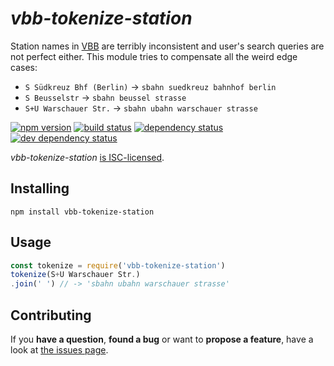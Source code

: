# *vbb-tokenize-station*

Station names in [VBB](http://www.vbb.de) are terribly inconsistent and user's search queries are not perfect either. This module tries to compensate all the weird edge cases:

- `S Südkreuz Bhf (Berlin)` -> `sbahn suedkreuz bahnhof berlin`
- `S Beusselstr` -> `sbahn beussel strasse`
- `S+U Warschauer Str.` -> `sbahn ubahn warschauer strasse`

[![npm version](https://img.shields.io/npm/v/vbb-tokenize-station.svg)](https://www.npmjs.com/package/vbb-tokenize-station)
[![build status](https://img.shields.io/travis/derhuerst/vbb-tokenize-station.svg)](https://travis-ci.org/derhuerst/vbb-tokenize-station)
[![dependency status](https://img.shields.io/david/derhuerst/vbb-tokenize-station.svg)](https://david-dm.org/derhuerst/vbb-tokenize-station)
[![dev dependency status](https://img.shields.io/david/dev/derhuerst/vbb-tokenize-station.svg)](https://david-dm.org/derhuerst/vbb-tokenize-station#info=devDependencies)

*vbb-tokenize-station* [is ISC-licensed](license.md).


## Installing

```shell
npm install vbb-tokenize-station
```


## Usage

```js
const tokenize = require('vbb-tokenize-station')
tokenize(S+U Warschauer Str.)
.join(' ') // -> 'sbahn ubahn warschauer strasse'
```


## Contributing

If you **have a question**, **found a bug** or want to **propose a feature**, have a look at [the issues page](https://github.com/derhuerst/vbb-tokenize-station/issues).

